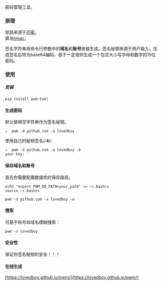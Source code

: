 
密码管理工具。

### 原理

思路来源于[花密](http://flowerpassword.com/)。  
算法[hmac](http://baike.baidu.com/item/hmac)。

签名字符串用命令行参数中的**域名**和**账号**拼接生成。签名秘钥来源于用户输入，生成签名后转为base64编码，基于一定规则生成一个包含大小写字母和数字的15位密码。


### 使用

##### 安装

`pip install pwm-tool`


#### 生成密码

默认使用空字符串作为签名秘钥。

`⇒  pwm -d github.com -a lovedboy`

使用自己的秘钥签名(**-k**):

```
⇒  pwm -d github.com -a lovedboy -k
your key:
```

#### 保存域名和账号

首先你需要配置数据库的保存路径。

```
echo "export PWM_DB_PATH=your_path" >> ~/.bashrc
source ~/.bashrc
```

`pwm -d github.com -a lovedboy -w`

#### 搜索

可基于账号和域名模糊搜索：

`pwm -s lovedboy`

#### 安全性

保证你签名秘钥的安全！！！

#### 在线生成

[https://lovedboy.github.io/pwm/](https://lovedboy.github.io/pwm/)



